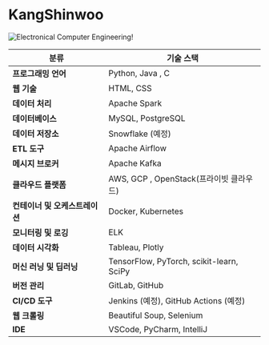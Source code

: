 # KangShinwoo




![Electronical Computer Engineering](https://img.shields.io/badge/ElectronicalComputerEngineering-333333?style=flat-square&logo=atom&logoColor=white)!


 분류                            | 기술 스택                                       |
|---------------------------------|------------------------------------------------|
| **프로그래밍 언어**             | Python, Java , C                  |
| **웹 기술**                     | HTML, CSS                                      |
| **데이터 처리**                 | Apache Spark          |
| **데이터베이스**                | MySQL, PostgreSQL                              |
| **데이터 저장소**               | Snowflake (예정)                              |
| **ETL 도구**                   | Apache Airflow                                 |
| **메시지 브로커**               | Apache Kafka                                   |
| **클라우드 플랫폼**             | AWS, GCP , OpenStack(프라이빗 클라우드)                                     |
| **컨테이너 및 오케스트레이션**  | Docker, Kubernetes                             |
| **모니터링 및 로깅**            | ELK                                           |
| **데이터 시각화**               | Tableau, Plotly                                |
| **머신 러닝 및 딥러닝**         | TensorFlow, PyTorch, scikit-learn, SciPy      |
| **버전 관리**                   | GitLab, GitHub                                 |
| **CI/CD 도구**                 | Jenkins (예정), GitHub Actions (예정)          |
| **웹 크롤링**                 | Beautiful Soup, Selenium                       |
| **IDE**                         | VSCode, PyCharm, IntelliJ                      |
